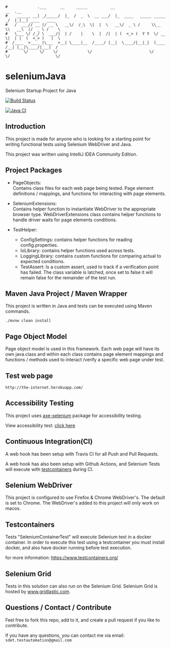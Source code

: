 ```                                                                      
#             .___      __     _____          __                         __  .__               
#    ______ __| _/_____/  |_  /  _  \  __ ___/  |_  ____   _____ _____ _/  |_|__| ____   ____  
#   /  ___// __ |/ __ \   __\/  /_\  \|  |  \   __\/  _ \ /     \\__  \\   __\  |/  _ \ /    \ 
#   \___ \/ /_/ \  ___/|  | /    |    \  |  /|  | (  <_> )  Y Y  \/ __ \|  | |  (  <_> )   |  \
#  /____  >____ |\___  >__| \____|__  /____/ |__|  \____/|__|_|  (____  /__| |__|\____/|___|  /
#       \/     \/    \/             \/                         \/     \/                    \/ 
```

# seleniumJava
Selenium Startup Project for Java

[![Build Status](https://travis-ci.org/sdetAutomation/seleniumJava.svg?branch=master)](https://travis-ci.org/sdetAutomation/seleniumJava)

[![Java CI](https://github.com/sdetAutomation/seleniumJava/workflows/Java%20CI/badge.svg)](https://github.com/sdetAutomation/seleniumJava/actions)

Introduction
------------
This project is made for anyone who is looking for a starting point for writing functional tests using Selenium WebDriver and Java.

This project was written using IntelliJ IDEA Community Edition.   


Project Packages
-----
* PageObjects:  
Contains class files for each web page being tested.  Page element definitions / mappings, and functions for interacting with page elements.
 
* SeleniumExtensions:  
Contains helper function to instantiate WebDriver to the appropriate browser type.  WebDriverExtensions class contains helper functions to handle driver waits for page elements conditions. 

* TestHelper:  
    - ConfigSettings: contains helper functions for reading config.properties.  
    - IoLibrary: contains helper functions used across tests.  
    - LoggingLibrary: contains custom functions for comparing actual to expected conditions.  
    - TestAssert: Is a custom assert, used to track if a verification point has failed.  The class variable is latched, once set to false it will remain false for the remainder of the test run. 


Maven Java Project / Maven Wrapper
-----
This project is written in Java and tests can be executed using Maven commands. 

    ./mvnw clean install

Page Object Model
-----
Page object model is used in this framework.  Each web page will have its own java.class and within each class contains page element mappings and functions / methods used to interact /verify a specific web page under test.  


Test web page
-----
    http://the-internet.herokuapp.com/      

   
Accessibility Testing
------------
This project uses [axe-selenium](https://github.com/dequelabs/axe-selenium-java) package for accessibility testing.

View accessibility test: [click here](https://github.com/sdetAutomation/seleniumJava/blob/master/src/test/java/com/sdet/auto/SeleniumTest.java#L69-L78)
   

Continuous Integration(CI)
------------
A web hook has been setup with Travis CI for all Push and Pull Requests.
 
A web hook has also been setup with Github Actions, and Selenium Tests will execute with [testcontainers](https://www.testcontainers.org/) during CI.  
 
 
Selenium WebDriver
------------
This project is configured to use Firefox & Chrome WebDriver's.  The default is set to Chrome.  The WebDriver's added to this project will only work on macos.  


Testcontainers
------------
Tests "SeleniumContainerTest" will execute Selenium test in a docker container.  In order to execute this test using a testcontainer
you must install docker, and also have docker running before test execution.

for more information: https://www.testcontainers.org/


Selenium Grid
------------
Tests in this solution can also run on the Selenium Grid.  Selenium Grid is hosted by www.gridlastic.com.

Questions / Contact / Contribute
------------
Feel free to fork this repo, add to it, and create a pull request if you like to contribute.  

If you have any questions, you can contact me via email: `sdet.testautomation@gmail.com`
